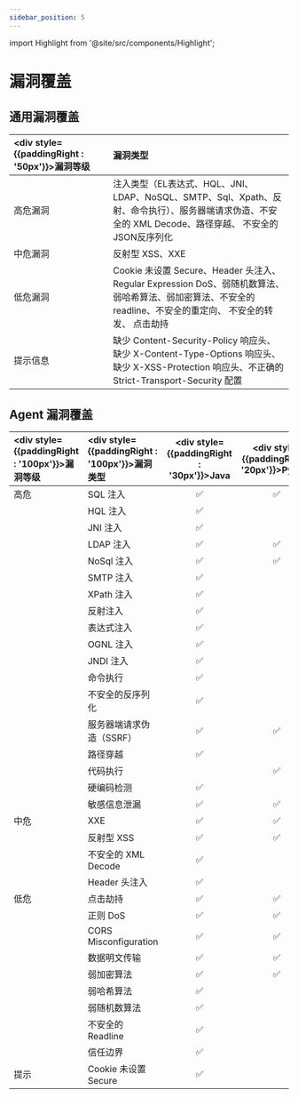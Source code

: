 ```yaml
---
sidebar_position: 5
---
```


import Highlight from '@site/src/components/Highlight';

# 漏洞覆盖

## 通用漏洞覆盖

|<div style={{paddingRight : '50px'}}>漏洞等级</div> |漏洞类型|
|:------------|:-----------------|
|高危漏洞    |注入类型（EL表达式、HQL、JNI、LDAP、NoSQL、SMTP、Sql、Xpath、反射、命令执行）、服务器端请求伪造、不安全的 XML Decode、路径穿越、 不安全的JSON反序列化           |  
|中危漏洞    |反射型 XSS、XXE                                                                                                                                   |
|低危漏洞    |Cookie 未设置 Secure、Header 头注入、Regular Expression DoS、弱随机数算法、弱哈希算法、弱加密算法、不安全的 readline、不安全的重定向、 不安全的转发、 点击劫持 |
|提示信息    |缺少 Content-Security-Policy 响应头、缺少 X-Content-Type-Options 响应头、缺少 X-XSS-Protection 响应头、不正确的 Strict-Transport-Security 配置|

## Agent 漏洞覆盖

|<div style={{paddingRight : '100px'}}>漏洞等级</div> |<div style={{paddingRight : '100px'}}>漏洞类型</div> |<div style={{paddingRight : '30px'}}>Java</div> |<div style={{paddingRight : '20px'}}>Python</div> |<div style={{paddingRight : '50px'}}>PHP</div> |<div style={{paddingRight : '50px'}}>Go</div> |
|:------------|:------------|:------:|:------:|:------:|:------:|
|<Highlight color="#E3242B">高危</Highlight>|SQL 注入|✅|✅|✅|✅|
||HQL 注入|✅||||
||JNI 注入|✅||||
||LDAP 注入|✅|✅|||
||NoSql 注入|✅|✅|||
||SMTP 注入|✅||||
||XPath 注入|✅||||
||反射注入|✅||||
||表达式注入|✅||||
||OGNL 注入|✅||||
||JNDI 注入|✅||||
||命令执行|✅||||
||不安全的反序列化|✅||||
||服务器端请求伪造（SSRF）|✅|✅||✅|
||路径穿越|✅||||
||代码执行||✅|||
||硬编码检测|✅||||
||敏感信息泄漏|✅|✅|||
|<Highlight color="#fd8c00">中危</Highlight>|XXE|✅|✅|||
||反射型 XSS|✅|✅|||
||不安全的 XML Decode|✅||||
||Header 头注入|✅||||
|<Highlight color="#1877F2">低危</Highlight>|点击劫持|✅|✅|||
||正则 DoS|✅|✅|||
||CORS Misconfiguration|✅|✅|||
||数据明文传输|✅|✅|||
||弱加密算法|✅|✅|||
||弱哈希算法|✅||||
||弱随机数算法|✅||||
||不安全的 Readline|✅||||
||信任边界|✅||||
|<Highlight color="#00ac46">提示</Highlight>|Cookie 未设置 Secure|✅||||








